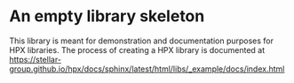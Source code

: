 <!-- Copyright (c) 2018 The STE||AR-Group                                         -->
<!--                                                                              -->
<!-- Distributed under the Boost Software License, Version 1.0. (See accompanying -->
<!-- file LICENSE_1_0.txt or copy at http://www.boost.org/LICENSE_1_0.txt)        -->

# An empty library skeleton

This library is meant for demonstration and documentation purposes for HPX libraries.
The process of creating a HPX library is documented at
https://stellar-group.github.io/hpx/docs/sphinx/latest/html/libs/_example/docs/index.html
